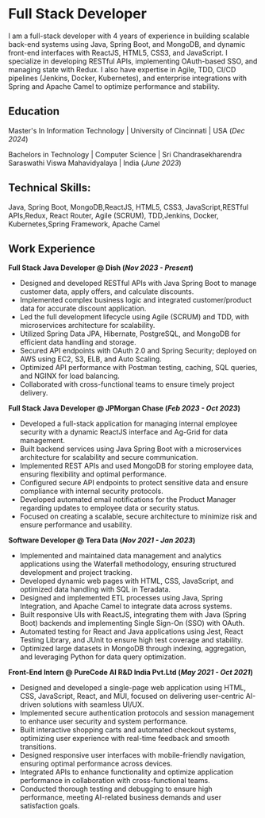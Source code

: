 # Full Stack Developer
I am a full-stack developer with 4 years of experience in building scalable back-end systems using Java, Spring Boot, and MongoDB, and dynamic front-end interfaces with ReactJS, HTML5, CSS3, and JavaScript. I specialize in developing RESTful APIs, implementing OAuth-based SSO, and managing state with Redux. I also have expertise in Agile, TDD, CI/CD pipelines (Jenkins, Docker, Kubernetes), and enterprise integrations with Spring and Apache Camel to optimize performance and stability.

## Education
Master's In Information Technology  |  University of Cincinnati  |  USA    (_Dec 2024_) 

Bachelors in Technology | Computer Science  |  Sri Chandrasekharendra Saraswathi Viswa Mahavidyalaya  |  India    (_June 2023_) 


## Technical Skills:
Java, Spring Boot, MongoDB,ReactJS, HTML5, CSS3, JavaScript,RESTful APIs,Redux, React Router, Agile (SCRUM), TDD,Jenkins, Docker, Kubernetes,Spring Framework, Apache Camel

## Work Experience
**Full Stack Java Developer @ Dish (_Nov 2023 - Present_)**
- Designed and developed RESTful APIs with Java Spring Boot to manage customer data, apply offers, and calculate discounts.
- Implemented complex business logic and integrated customer/product data for accurate discount application.
- Led the full development lifecycle using Agile (SCRUM) and TDD, with microservices architecture for scalability.
- Utilized Spring Data JPA, Hibernate, PostgreSQL, and MongoDB for efficient data handling and storage.
- Secured API endpoints with OAuth 2.0 and Spring Security; deployed on AWS using EC2, S3, ELB, and Auto Scaling.
- Optimized API performance with Postman testing, caching, SQL queries, and NGINX for load balancing.
- Collaborated with cross-functional teams to ensure timely project delivery.
  

**Full Stack Java Developer @ JPMorgan Chase  (_Feb 2023 - Oct 2023_)**
- Developed a full-stack application for managing internal employee security with a dynamic ReactJS interface and Ag-Grid for data management.
- Built backend services using Java Spring Boot with a microservices architecture for scalability and secure communication.
- Implemented REST APIs and used MongoDB for storing employee data, ensuring flexibility and optimal performance.
- Configured secure API endpoints to protect sensitive data and ensure compliance with internal security protocols.
- Developed automated email notifications for the Product Manager regarding updates to employee data or security status.
- Focused on creating a scalable, secure architecture to minimize risk and ensure performance and usability.


**Software Developer @ Tera Data  (_Nov 2021 - Jan 2023_)**  
- Implemented and maintained data management and analytics applications using the Waterfall methodology, ensuring structured development and project tracking.
- Developed dynamic web pages with HTML, CSS, JavaScript, and optimized data handling with SQL in Teradata.
- Designed and implemented ETL processes using Java, Spring Integration, and Apache Camel to integrate data across systems.
- Built responsive UIs with ReactJS, integrating them with Java (Spring Boot) backends and implementing Single Sign-On (SSO) with OAuth.
- Automated testing for React and Java applications using Jest, React Testing Library, and JUnit to ensure high test coverage and stability.
- Optimized large datasets in MongoDB through indexing, aggregation, and leveraging Python for data query optimization.


**Front-End Intern @ PureCode AI R&D India Pvt.Ltd  (_May 2021 - Oct 2021_)** 
- Designed and developed a single-page web application using HTML, CSS, JavaScript, React, and MUI, focused on delivering user-centric AI-driven solutions with seamless UI/UX.
- Implemented secure authentication protocols and session management to enhance user security and system performance.
- Built interactive shopping carts and automated checkout systems, optimizing user experience with real-time feedback and smooth transitions.
- Designed responsive user interfaces with mobile-friendly navigation, ensuring optimal performance across devices.
- Integrated APIs to enhance functionality and optimize application performance in collaboration with cross-functional teams.
- Conducted thorough testing and debugging to ensure high performance, meeting AI-related business demands and user satisfaction goals.





